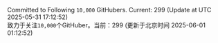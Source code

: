 Committed to Following `10,000` GitHubers. Current: <!-- FOLLOWING_COUNT -->299<!-- FOLLOWING_COUNT --> (Update at UTC <!-- LAST_UPDATED -->2025-05-31 17:12:52<!-- LAST_UPDATED -->)<br>
致力于关注`10,000`个GitHuber。当前：<!-- FOLLOWING_COUNT -->299<!-- FOLLOWING_COUNT --> (更新于北京时间 <!-- LAST_UPDATED_CST -->2025-06-01 01:12:52<!-- LAST_UPDATED_CST -->)
